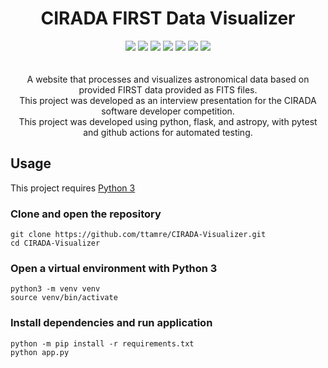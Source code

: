 <h1 align="center">CIRADA FIRST Data Visualizer</h1>

<div align="center" style="padding-bottom:20px">
    <img src="https://img.shields.io/badge/flask-2.0.2-blueviolet" />
    <img src="https://img.shields.io/badge/waitress-2.0.0-blue" />
    <img src="https://img.shields.io/badge/astropy-4.3.1-orange" />
    <img src="https://img.shields.io/badge/pillow-8.4.0-lightgrey" />
    <img src="https://img.shields.io/badge/markupsafe-2.0.1-red" />
    <img src="https://img.shields.io/badge/pytest-6.2.5-9cf" /> 
    <img src="https://img.shields.io/badge/license-GPL%20v3-green" />
</div>

<p align="center">
A website that processes and visualizes astronomical data based on provided FIRST data provided as FITS files.<br>This project was developed as an interview presentation for the CIRADA software developer competition.<br>This project was developed using python, flask, and astropy, with pytest and github actions for automated testing.
</p>

## Usage
This project requires [Python 3](https://www.python.org/downloads/)

### Clone and open the repository
```
git clone https://github.com/ttamre/CIRADA-Visualizer.git
cd CIRADA-Visualizer
```

### Open a virtual environment with Python 3
```
python3 -m venv venv
source venv/bin/activate
```

### Install dependencies and run application
```
python -m pip install -r requirements.txt
python app.py
```